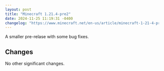 ```yaml
---
layout: post
title: "Minecraft 1.21.4-pre2"
date: 2024-11-25 11:19:31 -0400
changelog: "https://www.minecraft.net/en-us/article/minecraft-1-21-4-pre-release-2"
---
```


A smaller pre-relase with some bug fixes.

## Changes

No other significant changes.

